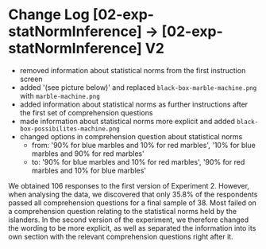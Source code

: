 # Change Log [02-exp-statNormInference] -> [02-exp-statNormInference] V2

- removed information about statistical norms from the first instruction screen
- added '(see picture below)' and replaced `black-box-marble-machine.png` with `marble-machine.png`
- added information about statistical norms as further instructions after the first set of comprehension questions
- made information about statistical norms more explicit and added `black-box-possibilites-machine.png`
- changed options in comprehension question about statistical norms
  - from: '90% for blue marbles and 10% for red marbles', '10% for blue marbles and 90% for red marbles'
  - to:  '90% for blue marbles and 10% for red marbles', '90% for red marbles and 10% for blue marbles'


We obtained 106 responses to the first version of Experiment 2.
However, when analysing the data, we discovered that only 35.8% of the respondents passed all comprehension questions for a final sample of 38.
Most failed on a comprehension question relating to the statistical norms held by the islanders.
In the second version of the experiment, we therefore changed the wording to be more explicit, as well as separated the information into its own section with the relevant comprehension questions right after it.
